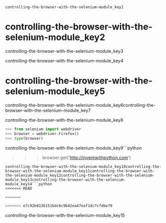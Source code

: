 ```ngMeta
controlling-the-browser-with-the-selenium-module_key1
```
# controlling-the-browser-with-the-selenium-module_key2
controlling-the-browser-with-the-selenium-module_key3

controlling-the-browser-with-the-selenium-module_key4

# controlling-the-browser-with-the-selenium-module_key5
controlling-the-browser-with-the-selenium-module_key6controlling-the-browser-with-the-selenium-module_key7

controlling-the-browser-with-the-selenium-module_key8

```python
>>> from selenium import webdriver
>>> browser = webdriver.Firefox()
>>> type(browser)
```
controlling-the-browser-with-the-selenium-module_key9```python
>>> browser.get('http://inventwithpython.com')
```
controlling-the-browser-with-the-selenium-module_key10controlling-the-browser-with-the-selenium-module_key11controlling-the-browser-with-the-selenium-module_key12controlling-the-browser-with-the-selenium-module_key13controlling-the-browser-with-the-selenium-module_key14```python
<<<<<<< HEAD
```
```python
=======
```
```python
>>>>>>> e7c92b8136151bdc6c9b42ea47eaf1dc7cfdbe70
```
controlling-the-browser-with-the-selenium-module_key15

